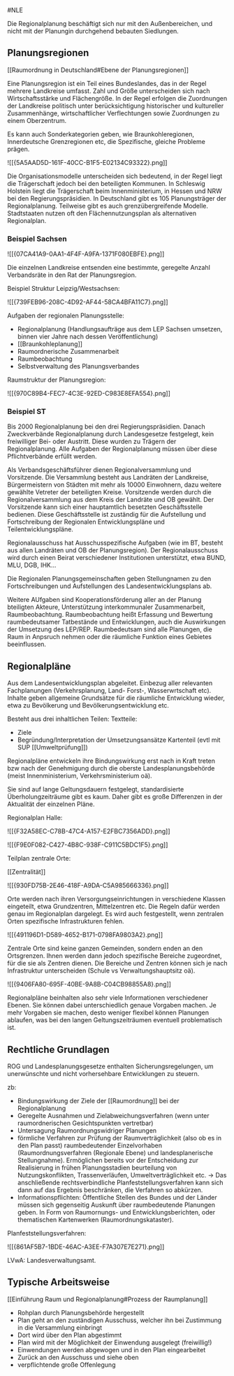 #NLE

Die Regionalplanung beschäftigt sich nur mit den Außenbereichen, und nicht mit der Planungin durchgehend bebauten Siedlungen.

## Planungsregionen

[[Raumordnung in Deutschland#Ebene der Planungsregionen]]

Eine Planungsregion ist ein Teil eines Bundeslandes, das in der Regel mehrere Landkreise umfasst. Zahl und Größe unterscheiden sich nach Wirtschaftsstärke und Flächengröße. In der Regel erfolgen die Zuordnungen der Landkreise politisch unter berücksichtigung historischer und kultureller Zusammenhänge, wirtschaftlicher Verflechtungen sowie Zuordnungen zu einem Oberzentrum. 

Es kann auch Sonderkategorien geben, wie Braunkohleregionen, Innerdeutsche Grenzregionen etc, die Spezifische, gleiche Probleme prägen.

![[{5A5AAD5D-161F-40CC-B1F5-E02134C93322}.png]]

Die Organisationsmodelle unterscheiden sich bedeutend, in der Regel liegt die Trägerschaft jedoch bei den beteiligten Kommunen. In Schleswig Holstein liegt die Trägerschaft beim Innenministerium, in Hessen und NRW bei den Regierungspräsidien. In Deutschland gibt es 105 Planungsträger der Regionalplanung. Teilweise gibt es auch grenzübergreifende Modelle. Stadtstaaten nutzen oft den Flächennutzungsplan als alternativen Regionalplan.

### Beispiel Sachsen

![[{07CA41A9-0AA1-4F4F-A9FA-1371F080EBFE}.png]]

Die einzelnen Landkreise entsenden eine bestimmte, geregelte Anzahl Verbandsräte in den Rat der Planungsregion.

Beispiel Struktur Leipzig/Westsachsen:

![[{739FEB96-208C-4D92-AF44-58CA4BFA11C7}.png]]

Aufgaben der regionalen Planungsstelle:
- Regionalplanung (Handlungsaufträge aus dem LEP Sachsen umsetzen, binnen vier Jahre nach dessen Veröffentlichung)
- [[Braunkohleplanung]]
- Raumordnerische Zusammenarbeit
- Raumbeobachtung
- Selbstverwaltung des Planungsverbandes

Raumstruktur der Planungsregion:

![[{970C89B4-FEC7-4C3E-92ED-C983E8EFA554}.png]]

### Beispiel ST

Bis 2000 Regionalplanung bei den drei Regierungspräsidien. Danach Zweckverbände Regionalplanung durch Landesgesetze festgelegt, kein freiwilliger Bei- oder Austritt. Diese wurden zu Trägern der Regionalplanung. Alle Aufgaben der Regionalplanung müssen über diese Pflichtverbände erfüllt werden.

Als Verbandsgeschäftsführer dienen Regionalversammlung und Vorsitzende. Die Versammlung besteht aus Landräten der Landkreise, Bürgermeistern von Städten mit mehr als 10000 Einwohnern, dazu weitere gewählte Vetreter der beteiligten Kreise. Vorsitzende werden durch die Regionalversammlung aus dem Kreis der Landräte und OB gewählt. Der Vorsitzende kann sich einer hauptamtlich besetzten Geschäftsstelle bedienen. Diese Geschäftsstelle ist zuständig für die Aufstellung und Fortschreibung der Regionalen Entwicklungspläne und Teilentwicklungspläne.

Regionalausschuss hat Ausschusspezifische Aufgaben (wie im BT, besteht aus allen Landräten und OB der Planungsregion). Der Regionalausschuss wird durch einen Beirat verschiedener Institutionen unterstützt, etwa BUND, MLU, DGB, IHK...

Die Regionalen Planungsgemeinschaften geben Stellungnamen zu den Fortschreibungen und Aufstellungen des Landesentwicklungsplans ab.

Weitere AUfgaben sind Kooperationsförderung aller an der Planung bteiligten Akteure, Unterstützung interkommunaler Zusammenarbeit, Raumbeobachtung. Raumbeobachtung heißt Erfassung und Bewertung raumbedeutsamer Tatbestände und Entwicklungen, auch die Auswirkungen der Umsetzung des LEP/REP. Raumbedeutsam sind alle Planungen, die Raum in Anpsruch nehmen oder die räumliche Funktion eines Gebietes beeinflussen.

## Regionalpläne

Aus dem Landesentwicklungsplan abgeleitet. Einbezug aller relevanten Fachplanungen (Verkehrsplanung, Land- Forst-, Wasserwrtschaft etc).  Inhalte geben allgemeine Grundsätze für die räumliche Entwicklung wieder, etwa zu Bevölkerung und Bevölkerungsentwicklung etc.

Besteht aus drei inhaltlichen Teilen: 
Textteile:
- Ziele
- Begründung/Interpretation der Umsetzungsansätze
Kartenteil (evtl mit SUP [[Umweltprüfung]])

Regionalpläne entwickeln ihre Bindungswirkung erst nach in Kraft treten bzw nach der Genehmigung durch die oberste Landesplanungsbehörde (meist Innenministerium, Verkehrsministerium oä).

Sie sind auf lange Geltungsdauern festgelegt, standardisierte Überholungzeiträume gibt es kaum. Daher gibt es große Differenzen in der Aktualität der einzelnen Pläne.

Regionalplan Halle:

![[{F32A58EC-C78B-47C4-A157-E2FBC7356ADD}.png]]

![[{F9E0F082-C427-4B8C-938F-C911C5BDC1F5}.png]]

Teilplan zentrale Orte:

[[Zentralität]]

![[{930FD75B-2E46-418F-A9DA-C5A985666336}.png]]

Orte werden nach ihren Versorgungseinrichtungen in verschiedene Klassen eingeteilt, etwa Grundzentren, Mittelzentren etc. Die Regeln dafür werden genau im Regionalplan dargelegt. Es wird auch festgestellt, wenn zentralen Orten spezifische Infrastrukturen fehlen.

![[{491196D1-D589-4652-B171-0798FA9803A2}.png]]

Zentrale Orte sind keine ganzen Gemeinden, sondern enden an den Ortsgrenzen. Ihnen werden dann jedoch spezifische Bereiche zugeordnet, für die sie als Zentren dienen. Die Bereiche und Zentren können sich je nach Infrastruktur unterscheiden (Schule vs Verwaltungshauptsitz oä).

![[{9406FA80-695F-40BE-9A8B-C04CB98855A8}.png]]

Regionalpläne beinhalten also sehr viele Informationen verschiedener Ebenen. Sie können dabei unterschiedlich genaue Vorgaben machen. Je mehr Vorgaben sie machen, desto weniger flexibel können Planungen ablaufen, was bei den langen Geltungszeiträumen eventuell problematisch ist.

## Rechtliche Grundlagen

ROG und Landesplanungsgesetze enthalten Sicherungsregelungen, um unerwünschte und nicht vorhersehbare Entwicklungen zu steuern.

zb:
- Bindungswirkung der Ziele der [[Raumordnung]] bei der Regionalplanung
- Geregelte Ausnahmen und Zielabweichungsverfahren (wenn unter raumordnerischen Gesichtspunkten vertretbar)
- Untersagung Raumordnungswidriger Planungen
- förmliche Verfahren zur Prüfung der Raumverträglichkeit (also ob es in den Plan passt) raumbedeutender Einzelvorhaben (Raumordnungsverfahren (Regionale Ebene) und landesplanerische Stellungnahme). Ermöglichen bereits vor der Entscheidung zur Realisierung in frühen Planungsstadien beurteilung von Nutzungskonflikten, Trassenverläufen, Umweltverträglichkeit etc.
	-> Das anschließende rechtsverbindliche Planfeststellungsverfahren kann sich dann auf das Ergebnis beschränken, die Verfahren so abkürzen.
- Informationspflichten: Öffentliche Stellen des Bundes und der Länder müssen sich gegenseitig Auskunft über raumbedeutende Planungen geben. In Form von Raumornungs- und Entwicklungsberichten, oder thematischen Kartenwerken (Raumordnungskataster).

Planfeststellungsverfahren:

![[{861AF5B7-1BDE-46AC-A3EE-F7A307E7E271}.png]]

LVwA: Landesverwaltungsamt.

## Typische Arbeitsweise

[[Einführung Raum und Regionalplanung#Prozess der Raumplanung]]

- Rohplan durch Planungsbehörde hergestellt
- Plan geht an den zuständigen Ausschuss, welcher ihn bei Zustimmung in die Versammlung einbringt
- Dort wird über den Plan abgestimmt
- Plan wird mit der Möglichkeit der Einwendung ausgelegt (freiwillig!)
- Einwendungen werden abgewogen und in den Plan eingearbeitet
- Zurück an den Ausschuss und siehe oben
- verpflichtende große Offenlegung
